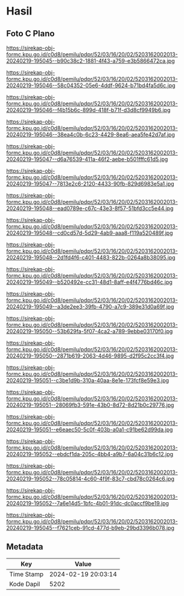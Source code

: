 # Hasil

## Foto C Plano

https://sirekap-obj-formc.kpu.go.id/c0d8/pemilu/pdpr/52/03/16/20/02/5203162002013-20240219-195045--b90c38c2-1881-4f43-a759-e3b5866472ca.jpg

https://sirekap-obj-formc.kpu.go.id/c0d8/pemilu/pdpr/52/03/16/20/02/5203162002013-20240219-195046--58c04352-05e6-4ddf-9624-b71bd4fa5d6c.jpg

https://sirekap-obj-formc.kpu.go.id/c0d8/pemilu/pdpr/52/03/16/20/02/5203162002013-20240219-195046--f4b15b6c-899d-418f-b71f-d3d8cf9949b6.jpg

https://sirekap-obj-formc.kpu.go.id/c0d8/pemilu/pdpr/52/03/16/20/02/5203162002013-20240219-195046--38ea4c0b-6c23-4429-8ea6-aea5fe42d7af.jpg

https://sirekap-obj-formc.kpu.go.id/c0d8/pemilu/pdpr/52/03/16/20/02/5203162002013-20240219-195047--d6a76539-411a-46f2-aebe-b501fffc61d5.jpg

https://sirekap-obj-formc.kpu.go.id/c0d8/pemilu/pdpr/52/03/16/20/02/5203162002013-20240219-195047--7813e2c6-2120-4433-90fb-829d6983e5a1.jpg

https://sirekap-obj-formc.kpu.go.id/c0d8/pemilu/pdpr/52/03/16/20/02/5203162002013-20240219-195048--ead0789e-c67c-43e3-8f57-51bfd3cc5e44.jpg

https://sirekap-obj-formc.kpu.go.id/c0d8/pemilu/pdpr/52/03/16/20/02/5203162002013-20240219-195048--cd0cd57d-5d29-4ab9-aaa8-f119a520489f.jpg

https://sirekap-obj-formc.kpu.go.id/c0d8/pemilu/pdpr/52/03/16/20/02/5203162002013-20240219-195048--2d1fd4f6-c401-4483-822b-0264a8b38095.jpg

https://sirekap-obj-formc.kpu.go.id/c0d8/pemilu/pdpr/52/03/16/20/02/5203162002013-20240219-195049--b520492e-cc31-48d1-8aff-e4f4776bd46c.jpg

https://sirekap-obj-formc.kpu.go.id/c0d8/pemilu/pdpr/52/03/16/20/02/5203162002013-20240219-195049--a3de2ee3-39fb-4790-a7c9-389e31d0a69f.jpg

https://sirekap-obj-formc.kpu.go.id/c0d8/pemilu/pdpr/52/03/16/20/02/5203162002013-20240219-195050--53b629fa-5f07-4ca2-a789-9ebbe03170f0.jpg

https://sirekap-obj-formc.kpu.go.id/c0d8/pemilu/pdpr/52/03/16/20/02/5203162002013-20240219-195050--2871b619-2063-4d46-9895-d2f95c2cc3f4.jpg

https://sirekap-obj-formc.kpu.go.id/c0d8/pemilu/pdpr/52/03/16/20/02/5203162002013-20240219-195051--c3be1d9b-310a-40aa-8e1e-173fcf8e59e3.jpg

https://sirekap-obj-formc.kpu.go.id/c0d8/pemilu/pdpr/52/03/16/20/02/5203162002013-20240219-195051--28069fb3-591e-43b0-8d72-8d21b0c29776.jpg

https://sirekap-obj-formc.kpu.go.id/c0d8/pemilu/pdpr/52/03/16/20/02/5203162002013-20240219-195051--e6eaec50-5c0f-403b-a0a1-c91be62d99da.jpg

https://sirekap-obj-formc.kpu.go.id/c0d8/pemilu/pdpr/52/03/16/20/02/5203162002013-20240219-195052--ebdcf1da-205c-4bb4-a9b7-6a04c31b6c12.jpg

https://sirekap-obj-formc.kpu.go.id/c0d8/pemilu/pdpr/52/03/16/20/02/5203162002013-20240219-195052--78c05814-4c60-4f9f-83c7-cbd78c0264c6.jpg

https://sirekap-obj-formc.kpu.go.id/c0d8/pemilu/pdpr/52/03/16/20/02/5203162002013-20240219-195052--7a6e14d5-1bfc-4b01-91dc-dc0accf9be19.jpg

https://sirekap-obj-formc.kpu.go.id/c0d8/pemilu/pdpr/52/03/16/20/02/5203162002013-20240219-195045--f7621ceb-91cd-477d-b9eb-29bd3396b078.jpg


## Metadata

| Key        | Value               |
| ---------- | ------------------- |
| Time Stamp | 2024-02-19 20:03:14 |
| Kode Dapil | 5202                |




